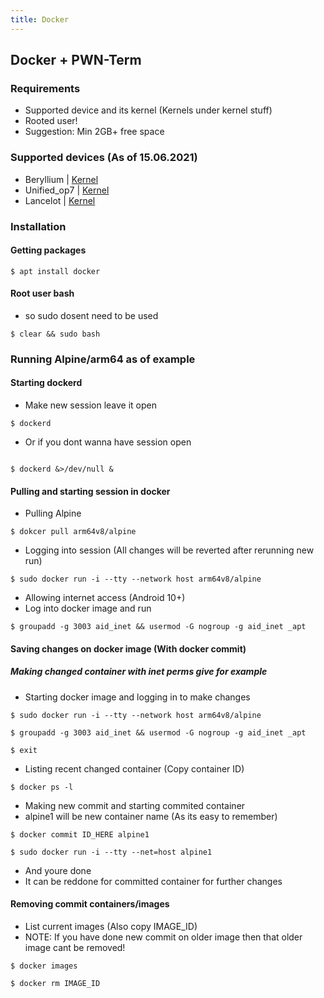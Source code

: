 ```yaml
---
title: Docker
---
```


## Docker + PWN-Term
### Requirements
* Supported device and its kernel (Kernels under kernel stuff)
* Rooted user!
* Suggestion: Min 2GB+ free space

### Supported devices (As of 15.06.2021)
* Beryllium | [Kernel](https://t.me/pwn_term/6487)
* Unified_op7 | [Kernel](https://github.com/neternels/android_kernel_oneplus_sm8150/releases/tag/NetErnels-6.0)
* Lancelot | [Kernel](https://github.com/neternels/NetHunter-Lancelot/releases/tag/v3.0)

### Installation
#### Getting packages

```
$ apt install docker
```

#### Root user bash
* so sudo dosent need to be used

```
$ clear && sudo bash
```

### Running Alpine/arm64 as of example
#### Starting dockerd
* Make new session leave it open

```
$ dockerd
```

* Or if you dont wanna have session open

```

$ dockerd &>/dev/null &
```

#### Pulling and starting session in docker
* Pulling Alpine

```
$ dokcer pull arm64v8/alpine
```

* Logging into session (All changes will be reverted after rerunning new run)

```
$ sudo docker run -i --tty --network host arm64v8/alpine
```
* Allowing internet access (Android 10+)
* Log into docker image and run

```
$ groupadd -g 3003 aid_inet && usermod -G nogroup -g aid_inet _apt
```

#### Saving changes on docker image (With docker commit)
##### Making changed container with inet perms give for example
* Starting docker image and logging in to make changes

```
$ sudo docker run -i --tty --network host arm64v8/alpine

$ groupadd -g 3003 aid_inet && usermod -G nogroup -g aid_inet _apt

$ exit
```

* Listing recent changed container (Copy container ID)

```
$ docker ps -l
```

* Making new commit and starting commited container
* alpine1 will be new container name (As its easy to remember)

```
$ docker commit ID_HERE alpine1

$ sudo docker run -i --tty --net=host alpine1

```
* And youre done
* It can be reddone for committed container for further changes

#### Removing commit containers/images
* List current images (Also copy IMAGE_ID)
* NOTE: If you have done new commit on older image then that older image cant be removed!

```
$ docker images

$ docker rm IMAGE_ID
```
